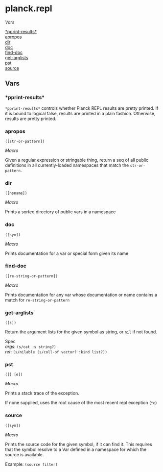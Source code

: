 # planck.repl

_Vars_

[\*pprint-results\*](#pprint-results)<br/>
[apropos](#apropos)<br/>
[dir](#dir)<br/>
[doc](#doc)<br/>
[find-doc](#find-doc)<br/>
[get-arglists](#get-arglists)<br/>
[pst](#pst)<br/>
[source](#source)<br/>

## Vars

### <a name="pprint-results"></a>\*pprint-results\*

`*pprint-results*` controls whether Planck REPL results are
pretty printed. If it is bound to logical false, results
are printed in a plain fashion. Otherwise, results are
pretty printed.
  
### <a name="apropos"></a>apropos
`([str-or-pattern])`

_Macro_

Given a regular expression or stringable thing, return a seq of all
public definitions in all currently-loaded namespaces that match the
`str-or-pattern`.

### <a name="dir"></a>dir
`([nsname])`

_Macro_

Prints a sorted directory of public vars in a namespace

### <a name="doc"></a>doc
`([sym])`

_Macro_

Prints documentation for a var or special form given its name
  
### <a name="find-doc"></a>find-doc
`([re-string-or-pattern])`

_Macro_

Prints documentation for any var whose documentation or name
contains a match for `re-string-or-pattern`

### <a name="get-arglists"></a>get-arglists
`([s])`

Return the argument lists for the given symbol as string, or `nil` if not
found.

Spec<br/>
_args_: `(s/cat :s string?)`<br/>
_ret_: `(s/nilable (s/coll-of vector? :kind list?))`<br/>
 
### <a name="pst"></a>pst
`([] [e])`

_Macro_

Prints a stack trace of the exception.

If none supplied, uses the root cause of the most recent repl exception (`*e`)
  
### <a name="source"></a>source
`([sym])`

_Macro_

Prints the source code for the given symbol, if it can find it.
This requires that the symbol resolve to a Var defined in a
namespace for which the source is available.

Example: `(source filter)`
